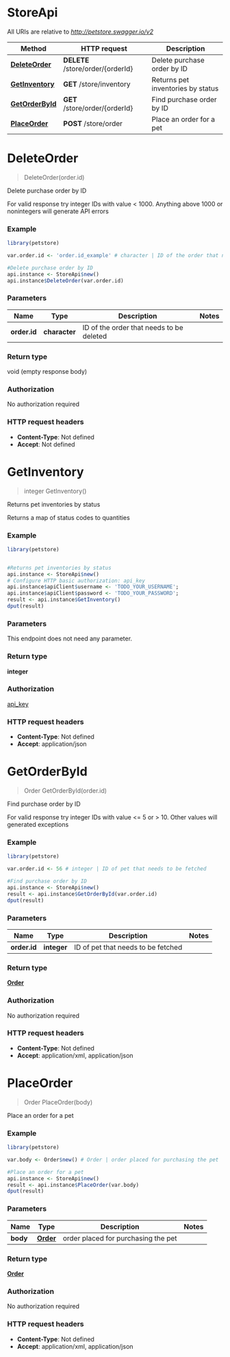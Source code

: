 # StoreApi

All URIs are relative to *http://petstore.swagger.io/v2*

Method | HTTP request | Description
------------- | ------------- | -------------
[**DeleteOrder**](StoreApi.md#DeleteOrder) | **DELETE** /store/order/{orderId} | Delete purchase order by ID
[**GetInventory**](StoreApi.md#GetInventory) | **GET** /store/inventory | Returns pet inventories by status
[**GetOrderById**](StoreApi.md#GetOrderById) | **GET** /store/order/{orderId} | Find purchase order by ID
[**PlaceOrder**](StoreApi.md#PlaceOrder) | **POST** /store/order | Place an order for a pet


# **DeleteOrder**
> DeleteOrder(order.id)

Delete purchase order by ID

For valid response try integer IDs with value < 1000. Anything above 1000 or nonintegers will generate API errors

### Example
```R
library(petstore)

var.order.id <- 'order.id_example' # character | ID of the order that needs to be deleted

#Delete purchase order by ID
api.instance <- StoreApi$new()
api.instance$DeleteOrder(var.order.id)
```

### Parameters

Name | Type | Description  | Notes
------------- | ------------- | ------------- | -------------
 **order.id** | **character**| ID of the order that needs to be deleted | 

### Return type

void (empty response body)

### Authorization

No authorization required

### HTTP request headers

 - **Content-Type**: Not defined
 - **Accept**: Not defined



# **GetInventory**
> integer GetInventory()

Returns pet inventories by status

Returns a map of status codes to quantities

### Example
```R
library(petstore)


#Returns pet inventories by status
api.instance <- StoreApi$new()
# Configure HTTP basic authorization: api_key
api.instance$apiClient$username <- 'TODO_YOUR_USERNAME';
api.instance$apiClient$password <- 'TODO_YOUR_PASSWORD';
result <- api.instance$GetInventory()
dput(result)
```

### Parameters
This endpoint does not need any parameter.

### Return type

**integer**

### Authorization

[api_key](../README.md#api_key)

### HTTP request headers

 - **Content-Type**: Not defined
 - **Accept**: application/json



# **GetOrderById**
> Order GetOrderById(order.id)

Find purchase order by ID

For valid response try integer IDs with value <= 5 or > 10. Other values will generated exceptions

### Example
```R
library(petstore)

var.order.id <- 56 # integer | ID of pet that needs to be fetched

#Find purchase order by ID
api.instance <- StoreApi$new()
result <- api.instance$GetOrderById(var.order.id)
dput(result)
```

### Parameters

Name | Type | Description  | Notes
------------- | ------------- | ------------- | -------------
 **order.id** | **integer**| ID of pet that needs to be fetched | 

### Return type

[**Order**](Order.md)

### Authorization

No authorization required

### HTTP request headers

 - **Content-Type**: Not defined
 - **Accept**: application/xml, application/json



# **PlaceOrder**
> Order PlaceOrder(body)

Place an order for a pet

### Example
```R
library(petstore)

var.body <- Order$new() # Order | order placed for purchasing the pet

#Place an order for a pet
api.instance <- StoreApi$new()
result <- api.instance$PlaceOrder(var.body)
dput(result)
```

### Parameters

Name | Type | Description  | Notes
------------- | ------------- | ------------- | -------------
 **body** | [**Order**](Order.md)| order placed for purchasing the pet | 

### Return type

[**Order**](Order.md)

### Authorization

No authorization required

### HTTP request headers

 - **Content-Type**: Not defined
 - **Accept**: application/xml, application/json



